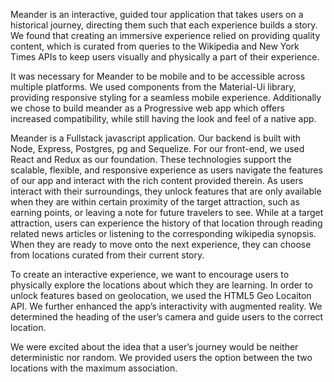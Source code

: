 Meander is an interactive, guided tour application that takes users on a historical journey, directing them such that each experience builds a story.  We found that creating an immersive experience relied on providing quality content, which is curated from queries to the Wikipedia and New York Times APIs to keep users visually and physically a part of their experience.  

It was necessary for Meander to be mobile and to be accessible across multiple platforms. We used components from the Material-Ui library, providing responsive styling for a seamless mobile experience. Additionally we chose to build meander as a Progressive web app which offers increased compatibility, while still having the look and feel of a native app.

Meander is a Fullstack javascript application.  Our backend is built with Node, Express, Postgres, pg and Sequelize. For our front-end, we used React and Redux as our foundation.  These technologies support the scalable, flexible, and responsive experience as users navigate the features of our app and interact with the rich content provided therein.  As users interact with their surroundings, they unlock features that are only available when they are within certain proximity of the target attraction, such as earning points, or leaving a note for future travelers to see.  While at a target attraction, users can experience the history of that location through reading related news articles or listening to the corresponding wikipedia synopsis. 
When they are ready to move onto the next experience, they can choose from locations curated from their current story.

To create an interactive experience, we want to encourage users to physically explore the locations about which they are learning.  In order to unlock features based on geolocation, we used the HTML5 Geo Locaiton API.    We further enhanced the app’s interactivity with augmented reality.  We determined the heading of the user’s camera and guide users to the correct location.
  
We were excited about the idea that a user’s journey would be neither deterministic nor random.  We provided users the option between the two locations with the maximum association.   
